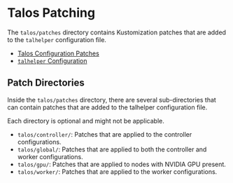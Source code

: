 # Talos Patching

The `talos/patches` directory contains Kustomization patches that are added to the `talhelper` configuration file.

- [Talos Configuration Patches](https://www.talos.dev/latest/talos-guides/configuration/patching/)
- [`talhelper` Configuration](https://budimanjojo.github.io/talhelper/latest/reference/configuration/)

## Patch Directories

Inside the `talos/patches` directory, there are several sub-directories that can contain patches that are added to the talhelper configuration file.

Each directory is optional and might not be applicable.

- `talos/controller/`: Patches that are applied to the controller configurations.
- `talos/global/`: Patches that are applied to both the controller and worker configurations.
- `talos/gpu/`: Patches that are applied to nodes with NVIDIA GPU present.
- `talos/worker/`: Patches that are applied to the worker configurations.
